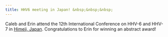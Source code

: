 ```yaml
---
title: HHV6 meeting in Japan! &nbsp;&nbsp;&nbsp;
---
```


Caleb and Erin attend the 12th International Conference on 
HHV-6 and HHV-7 in [Himeji, Japan](https://conference.hhv-6foundation.org/). 
Congratulations to Erin for winning an abstract award!